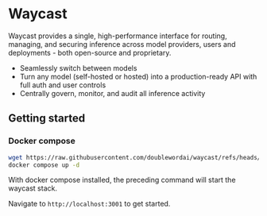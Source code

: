 # Waycast

Waycast provides a single, high-performance interface for routing, managing,
and securing inference across model providers, users and deployments - both
open-source and proprietary.

- Seamlessly switch between models
- Turn any model (self-hosted or hosted) into a production-ready API with full
auth and user controls
- Centrally govern, monitor, and audit all inference activity

## Getting started

### Docker compose

```bash
wget https://raw.githubusercontent.com/doublewordai/waycast/refs/heads/main/docker-compose.yml
docker compose up -d
```

With docker compose installed, the preceding command will start the waycast stack.

Navigate to `http://localhost:3001` to get started.
